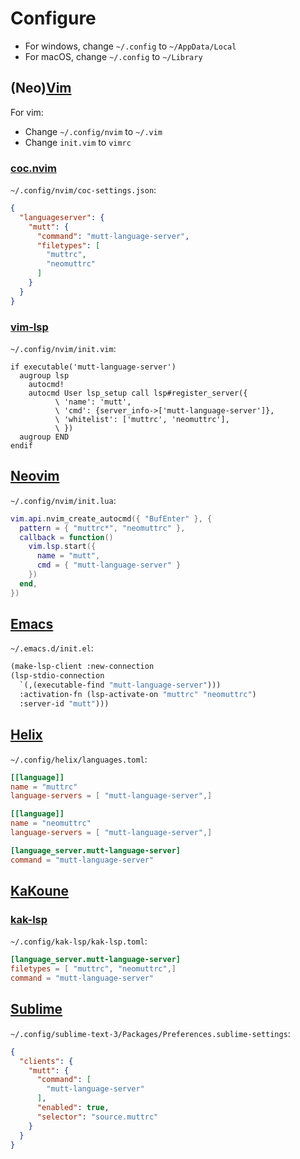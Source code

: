 # Configure

- For windows, change `~/.config` to `~/AppData/Local`
- For macOS, change `~/.config` to `~/Library`

## (Neo)[Vim](https://www.vim.org)

For vim:

- Change `~/.config/nvim` to `~/.vim`
- Change `init.vim` to `vimrc`

### [coc.nvim](https://github.com/neoclide/coc.nvim)

`~/.config/nvim/coc-settings.json`:

```json
{
  "languageserver": {
    "mutt": {
      "command": "mutt-language-server",
      "filetypes": [
        "muttrc",
        "neomuttrc"
      ]
    }
  }
}
```

### [vim-lsp](https://github.com/prabirshrestha/vim-lsp)

`~/.config/nvim/init.vim`:

```vim
if executable('mutt-language-server')
  augroup lsp
    autocmd!
    autocmd User lsp_setup call lsp#register_server({
          \ 'name': 'mutt',
          \ 'cmd': {server_info->['mutt-language-server']},
          \ 'whitelist': ['muttrc', 'neomuttrc'],
          \ })
  augroup END
endif
```

## [Neovim](https://neovim.io)

`~/.config/nvim/init.lua`:

```lua
vim.api.nvim_create_autocmd({ "BufEnter" }, {
  pattern = { "muttrc*", "neomuttrc" },
  callback = function()
    vim.lsp.start({
      name = "mutt",
      cmd = { "mutt-language-server" }
    })
  end,
})
```

## [Emacs](https://www.gnu.org/software/emacs)

`~/.emacs.d/init.el`:

```lisp
(make-lsp-client :new-connection
(lsp-stdio-connection
  `(,(executable-find "mutt-language-server")))
  :activation-fn (lsp-activate-on "muttrc" "neomuttrc")
  :server-id "mutt")))
```

## [Helix](https://helix-editor.com/)

`~/.config/helix/languages.toml`:

```toml
[[language]]
name = "muttrc"
language-servers = [ "mutt-language-server",]

[[language]]
name = "neomuttrc"
language-servers = [ "mutt-language-server",]

[language_server.mutt-language-server]
command = "mutt-language-server"
```

## [KaKoune](https://kakoune.org/)

### [kak-lsp](https://github.com/kak-lsp/kak-lsp)

`~/.config/kak-lsp/kak-lsp.toml`:

```toml
[language_server.mutt-language-server]
filetypes = [ "muttrc", "neomuttrc",]
command = "mutt-language-server"
```

## [Sublime](https://www.sublimetext.com)

`~/.config/sublime-text-3/Packages/Preferences.sublime-settings`:

```json
{
  "clients": {
    "mutt": {
      "command": [
        "mutt-language-server"
      ],
      "enabled": true,
      "selector": "source.muttrc"
    }
  }
}
```
